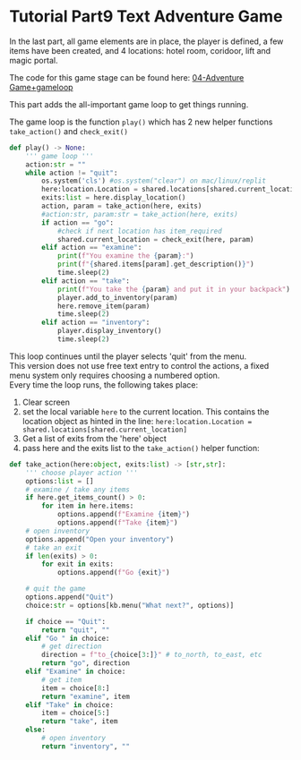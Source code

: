 <h1>Tutorial Part9 Text Adventure Game </h1>

In the last part, all game elements are in place, the player is defined, a few items have been created, and 4 locations: hotel room, coridoor, lift and magic portal.

The code for this game stage can be found here: [04-Adventure Game+gameloop](/Python/OOP/04-Adventure%20Game%2Bgameloop)

This part adds the all-important game loop to get things running.

The game loop is the function `play()` which has 2 new helper functions `take_action()` and `check_exit()`

```python
def play() -> None:
	''' game loop '''
	action:str = ""
	while action != "quit":
		os.system('cls') #os.system("clear") on mac/linux/replit
		here:location.Location = shared.locations[shared.current_location]
		exits:list = here.display_location()
		action, param = take_action(here, exits)
		#action:str, param:str = take_action(here, exits)
		if action == "go":
			#check if next location has item_required
			shared.current_location = check_exit(here, param)		
		elif action == "examine":
			print(f"You examine the {param}:")
			print(f"{shared.items[param].get_description()}")
			time.sleep(2)
		elif action == "take":
			print(f"You take the {param} and put it in your backpack")
			player.add_to_inventory(param)
			here.remove_item(param)
			time.sleep(2)
		elif action == "inventory":
			player.display_inventory()
			time.sleep(2)
```
This loop continues until the player selects 'quit' from the menu.<br>
This version does not use free text entry to control the actions, a fixed menu system only requires choosing a numbered option.<br>
Every time the loop runs, the following takes place:
1. Clear screen
2. set the local variable `here` to the current location. This contains the location object as hinted in the line: `here:location.Location = shared.locations[shared.current_location]`
3. Get a list of exits from the 'here' object
4. pass here and the exits list to the `take_action()` helper function:

```python
def	take_action(here:object, exits:list) -> [str,str]:
	''' choose player action '''
	options:list = []
	# examine / take any items
	if here.get_items_count() > 0:
		for item in here.items:
			options.append(f"Examine {item}")
			options.append(f"Take {item}")
	# open inventory
	options.append("Open your inventory")
	# take an exit
	if len(exits) > 0:
		for exit in exits:
			options.append(f"Go {exit}")

	# quit the game	
	options.append("Quit")
	choice:str = options[kb.menu("What next?", options)]

	if choice == "Quit":
		return "quit", ""
	elif "Go " in choice:
		# get direction 
		direction = f"to_{choice[3:]}" # to_north, to_east, etc
		return "go", direction
	elif "Examine" in choice:
		# get item
		item = choice[8:]
		return "examine", item
	elif "Take" in choice:
		item = choice[5:]
		return "take", item
	else:
		# open inventory
		return "inventory", ""
```
